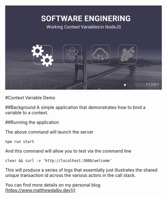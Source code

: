 
![Alt text](images/working-with-context-variables-node.png)

#Context Variable Demo


##Background
A simple application that demonstrates how to bind a variable to a context.



##Running the application



The above command will launch the server

```
npm run start
```

And this command will allow you to test via the command line

```
clear && curl -v 'http://localhost:3000/welcome'
```
This will produce a series of logs that essentially just illustrates the shared unique transaction id across the various actors in the call stack.


You can find more details on my personal blog [https://www.matthewdalby.dev]()